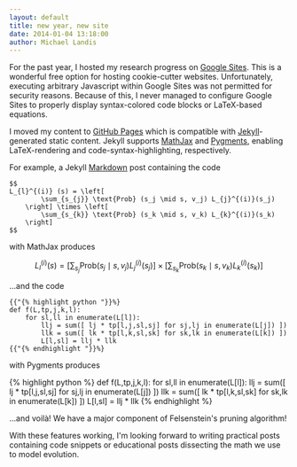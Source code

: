 ```yaml
---
layout: default
title: new year, new site 
date: 2014-01-04 13:18:00
author: Michael Landis
---
```

For the past year, I hosted my research progress on [Google Sites](http://sites.google.com). This is a wonderful free option for hosting cookie-cutter websites. Unfortunately, executing arbitrary Javascript within Google Sites was not permitted for security reasons. Because of this, I never managed to configure Google Sites to properly display syntax-colored code blocks or LaTeX-based equations.

I moved my content to [GitHub Pages](http://pages.github.com) which is compatible with [Jekyll](http://jekyllrb.com)-generated static content. Jekyll supports [MathJax](http://www.mathjax.org/) and [Pygments](http://pygments.org/), enabling LaTeX-rendering and code-syntax-highlighting, respectively.

For example, a Jekyll [Markdown](http://daringfireball.net/projects/markdown/syntax) post containing the code

~~~
$$
L_{l}^{(i)} (s) = \left[ 
        \sum_{s_{j}} \text{Prob} (s_j \mid s, v_j) L_{j}^{(i)}(s_j)
    \right] \times \left[
        \sum_{s_{k}} \text{Prob} (s_k \mid s, v_k) L_{k}^{(i)}(s_k)
    \right]
$$
~~~

with MathJax produces

$$
L_{l}^{(i)} (s) = \left[ 
        \sum_{s_{j}} \text{Prob} (s_j \mid s, v_j) L_{j}^{(i)}(s_j)
    \right] \times \left[
        \sum_{s_{k}} \text{Prob} (s_k \mid s, v_k) L_{k}^{(i)}(s_k)
    \right] 
$$

...and the code

~~~
{{"{% highlight python "}}%}
def f(L,tp,j,k,l):
    for sl,ll in enumerate(L[l]):
        llj = sum([ lj * tp[l,j,sl,sj] for sj,lj in enumerate(L[j]) ])
        llk = sum([ lk * tp[l,k,sl,sk] for sk,lk in enumerate(L[k]) ])
        L[l,sl] = llj * llk
{{"{% endhighlight "}}%}
~~~

with Pygments produces

{% highlight python %}
def f(L,tp,j,k,l):
    for sl,ll in enumerate(L[l]):
        llj = sum([ lj * tp[l,j,sl,sj] for sj,lj in enumerate(L[j]) ])
        llk = sum([ lk * tp[l,k,sl,sk] for sk,lk in enumerate(L[k]) ])
        L[l,sl] = llj * llk
{% endhighlight %}

...and voilà! We have a major component of Felsenstein's pruning algorithm!

With these features working, I'm looking forward to writing practical posts containing code snippets or educational posts dissecting the math we use to model evolution.
